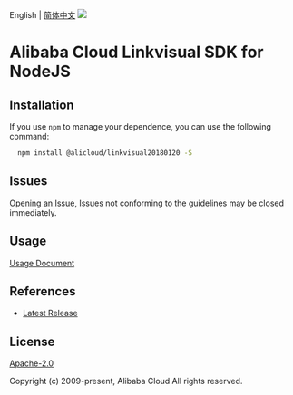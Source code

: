 English | [简体中文](README-CN.md)
![](https://aliyunsdk-pages.alicdn.com/icons/AlibabaCloud.svg)

# Alibaba Cloud Linkvisual SDK for NodeJS

## Installation
If you use `npm` to manage your dependence, you can use the following command:

```sh
  npm install @alicloud/linkvisual20180120 -S
```

## Issues
[Opening an Issue](https://github.com/aliyun/alibabacloud-typescript-sdk/issues/new), Issues not conforming to the guidelines may be closed immediately.

## Usage
[Usage Document](https://github.com/aliyun/alibabacloud-typescript-sdk/blob/master/docs/Usage-EN.md#quick-examples)

## References
* [Latest Release](https://github.com/aliyun/alibabacloud-typescript-sdk/)

## License
[Apache-2.0](http://www.apache.org/licenses/LICENSE-2.0)

Copyright (c) 2009-present, Alibaba Cloud All rights reserved.
